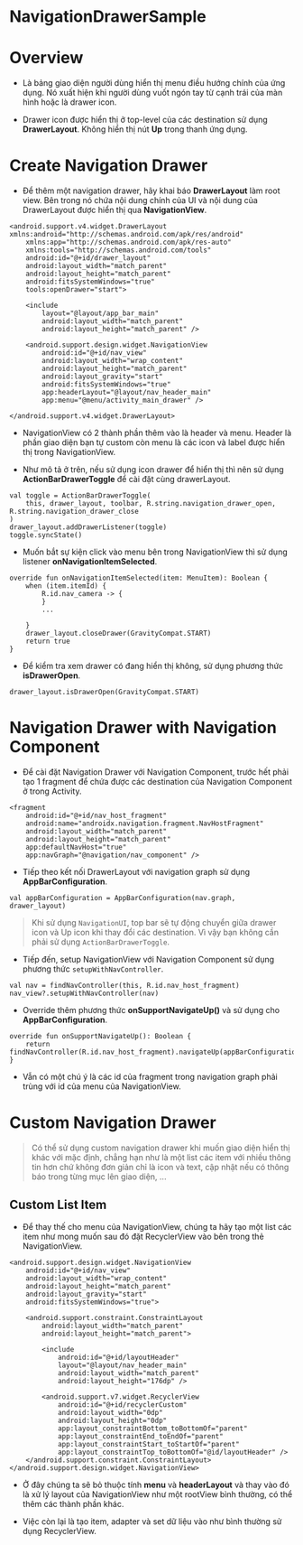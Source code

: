 # NavigationDrawerSample

# Overview

* Là bảng giao diện người dùng hiển thị menu điều hướng chính của ứng dụng. Nó xuất hiện khi người dùng vuốt ngón tay từ cạnh trái của màn hình hoặc là drawer icon.

* Drawer icon được hiển thị ở top-level của các destination sử dụng **DrawerLayout**. Không hiển thị nút **Up** trong thanh ứng dụng.

# Create Navigation Drawer

* Để thêm một navigation drawer, hãy khai báo **DrawerLayout** làm root view. Bên trong nó chứa nội dung chính của UI và nội dung của DrawerLayout được hiển thị qua **NavigationView**.

```
<android.support.v4.widget.DrawerLayout xmlns:android="http://schemas.android.com/apk/res/android"
    xmlns:app="http://schemas.android.com/apk/res-auto"
    xmlns:tools="http://schemas.android.com/tools"
    android:id="@+id/drawer_layout"
    android:layout_width="match_parent"
    android:layout_height="match_parent"
    android:fitsSystemWindows="true"
    tools:openDrawer="start">

    <include
        layout="@layout/app_bar_main"
        android:layout_width="match_parent"
        android:layout_height="match_parent" />

    <android.support.design.widget.NavigationView
        android:id="@+id/nav_view"
        android:layout_width="wrap_content"
        android:layout_height="match_parent"
        android:layout_gravity="start"
        android:fitsSystemWindows="true"
        app:headerLayout="@layout/nav_header_main"
        app:menu="@menu/activity_main_drawer" />

</android.support.v4.widget.DrawerLayout>
```

* NavigationView có 2 thành phần thêm vào là header và menu. Header là phần giao diện bạn tự custom còn menu là các icon và label được hiển thị trong NavigationView.

* Như mô tả ở trên, nếu sử dụng icon drawer để hiển thị thì nên sử dụng **ActionBarDrawerToggle** để cài đặt cùng drawerLayout. 

```
val toggle = ActionBarDrawerToggle(
    this, drawer_layout, toolbar, R.string.navigation_drawer_open, R.string.navigation_drawer_close
)
drawer_layout.addDrawerListener(toggle)
toggle.syncState()
```

* Muốn bắt sự kiện click vào menu bên trong NavigationView thì sử dụng listener **onNavigationItemSelected**.

```
override fun onNavigationItemSelected(item: MenuItem): Boolean {
    when (item.itemId) {
        R.id.nav_camera -> {
        }
        ...

    }
    drawer_layout.closeDrawer(GravityCompat.START)
    return true
}
```
* Để kiểm tra xem drawer có đang hiển thị không, sử dụng phương thức **isDrawerOpen**.

```
drawer_layout.isDrawerOpen(GravityCompat.START)
```

# Navigation Drawer with Navigation Component

* Để cài đặt Navigation Drawer với Navigation Component, trước hết phải tạo 1 fragment để chứa được các destination của Navigation Component ở trong Activity.

```
<fragment
    android:id="@+id/nav_host_fragment"
    android:name="androidx.navigation.fragment.NavHostFragment"
    android:layout_width="match_parent"
    android:layout_height="match_parent"
    app:defaultNavHost="true"
    app:navGraph="@navigation/nav_component" />
```

* Tiếp theo kết nối DrawerLayout với navigation graph sử dụng **AppBarConfiguration**. 

```
val appBarConfiguration = AppBarConfiguration(nav.graph, drawer_layout)
```

> Khi sử dụng `NavigationUI`, top bar sẽ tự động chuyển giữa drawer icon và Up icon khi thay đổi các destination. Vì vậy bạn không cần phải sử dụng `ActionBarDrawerToggle`.

* Tiếp đến, setup NavigationView với Navigation Component sử dụng phương thức `setupWithNavController`.

```
val nav = findNavController(this, R.id.nav_host_fragment)
nav_view?.setupWithNavController(nav)
```

* Override thêm phương thức **onSupportNavigateUp()** và sử dụng cho **AppBarConfiguration**.

```
override fun onSupportNavigateUp(): Boolean {
    return findNavController(R.id.nav_host_fragment).navigateUp(appBarConfiguration)
}
```

* Vẫn có một chú ý là các id của fragment trong navigation graph phải trùng với id của menu của NavigationView.



# Custom Navigation Drawer

> Có thể sử dụng custom navigation drawer khi muốn giao diện hiển thị khác với mặc định, chẳng hạn như là một list các item với nhiều thông tin hơn chứ không đơn giản chỉ là icon và text, cập nhật nếu có thông báo trong từng mục lên giao diện, ...

## Custom List Item

* Để thay thế cho menu của NavigationView, chúng ta hãy tạo một list các item như mong muốn sau đó đặt RecyclerView vào bên trong thẻ NavigationView.

```
<android.support.design.widget.NavigationView
    android:id="@+id/nav_view"
    android:layout_width="wrap_content"
    android:layout_height="match_parent"
    android:layout_gravity="start"
    android:fitsSystemWindows="true">

    <android.support.constraint.ConstraintLayout
        android:layout_width="match_parent"
        android:layout_height="match_parent">

        <include
            android:id="@+id/layoutHeader"
            layout="@layout/nav_header_main"
            android:layout_width="match_parent"
            android:layout_height="176dp" />

        <android.support.v7.widget.RecyclerView
            android:id="@+id/recyclerCustom"
            android:layout_width="0dp"
            android:layout_height="0dp"
            app:layout_constraintBottom_toBottomOf="parent"
            app:layout_constraintEnd_toEndOf="parent"
            app:layout_constraintStart_toStartOf="parent"
            app:layout_constraintTop_toBottomOf="@id/layoutHeader" />
    </android.support.constraint.ConstraintLayout>
</android.support.design.widget.NavigationView>
```

* Ở đây chúng ta sẽ bỏ thuộc tính **menu** và **headerLayout** và thay vào đó là xử lý layout của NavigationView như một rootView bình thường, có thể thêm các thành phần khác.

* Việc còn lại là tạo item, adapter và set dữ liệu vào như bình thường sử dụng RecyclerView.
